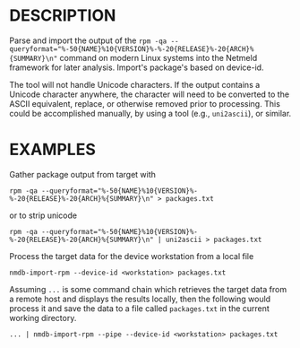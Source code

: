 DESCRIPTION
===========

Parse and import the output of the `rpm -qa --queryformat="%-50{NAME}%10{VERSION}%-%-20{RELEASE}%-20{ARCH}%{SUMMARY}\n"` command on modern Linux
systems into the Netmeld framework for later analysis. Import's package's
based on device-id.

The tool will not handle Unicode characters.
If the output contains a Unicode character anywhere, the character will
need to be converted to the ASCII equivalent, replace, or otherwise removed
prior to processing.
This could be accomplished manually, by using a tool (e.g., `uni2ascii`),
or similar.

EXAMPLES
========

Gather package output from target with
```
rpm -qa --queryformat="%-50{NAME}%10{VERSION}%-%-20{RELEASE}%-20{ARCH}%{SUMMARY}\n" > packages.txt
```
or to strip unicode
```
rpm -qa --queryformat="%-50{NAME}%10{VERSION}%-%-20{RELEASE}%-20{ARCH}%{SUMMARY}\n" | uni2ascii > packages.txt
```

Process the target data for the device workstation from a local file
```
nmdb-import-rpm --device-id <workstation> packages.txt
```

Assuming `...` is some command chain which retrieves the target data from a
remote host and displays the results locally, then the following would
process it and save the data to a file called `packages.txt` in the current
working directory.
```
... | nmdb-import-rpm --pipe --device-id <workstation> packages.txt
```
